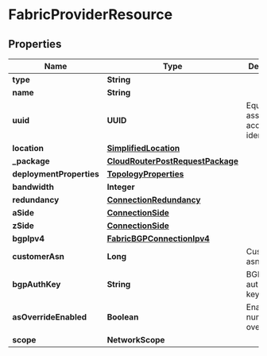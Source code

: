 

# FabricProviderResource


## Properties

| Name | Type | Description | Notes |
|------------ | ------------- | ------------- | -------------|
|**type** | **String** |  |  |
|**name** | **String** |  |  |
|**uuid** | **UUID** | Equinix-assigned access point identifier |  [optional] |
|**location** | [**SimplifiedLocation**](SimplifiedLocation.md) |  |  [optional] |
|**_package** | [**CloudRouterPostRequestPackage**](CloudRouterPostRequestPackage.md) |  |  [optional] |
|**deploymentProperties** | [**TopologyProperties**](TopologyProperties.md) |  |  |
|**bandwidth** | **Integer** |  |  |
|**redundancy** | [**ConnectionRedundancy**](ConnectionRedundancy.md) |  |  |
|**aSide** | [**ConnectionSide**](ConnectionSide.md) |  |  |
|**zSide** | [**ConnectionSide**](ConnectionSide.md) |  |  |
|**bgpIpv4** | [**FabricBGPConnectionIpv4**](FabricBGPConnectionIpv4.md) |  |  |
|**customerAsn** | **Long** | Customer asn |  |
|**bgpAuthKey** | **String** | BGP authorization key |  |
|**asOverrideEnabled** | **Boolean** | Enable AS number override |  [optional] |
|**scope** | **NetworkScope** |  |  |



